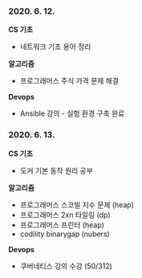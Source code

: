 ### 2020. 6. 12.

**CS 기초**
- 네트워크 기초 용어 정리

**알고리즘**
- 프로그래머스 주식 가격 문제 해결

**Devops**
- Ansible 강의 - 실험 환경 구축 완료

### 2020. 6. 13.

**CS 기초**
- 도커 기본 동작 원리 공부

**알고리즘**
- 프로그래머스 스코빌 지수 문제 (heap)
- 프로그래머스 2xn 타일링 (dp)
- 프로그래머스 프린터 (heap)
- codility binarygap (nubers)

**Devops**
- 쿠버네티스 강의 수강 (50/312)

